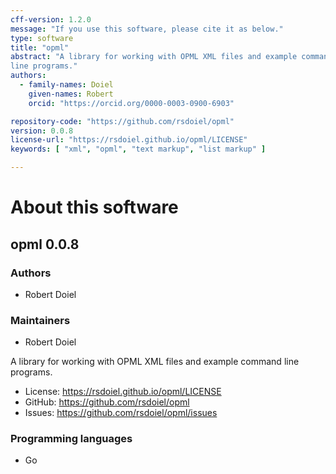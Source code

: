 ```yaml
---
cff-version: 1.2.0
message: "If you use this software, please cite it as below."
type: software
title: "opml"
abstract: "A library for working with OPML XML files and example command
line programs."
authors:
  - family-names: Doiel
    given-names: Robert
    orcid: "https://orcid.org/0000-0003-0900-6903"

repository-code: "https://github.com/rsdoiel/opml"
version: 0.0.8
license-url: "https://rsdoiel.github.io/opml/LICENSE"
keywords: [ "xml", "opml", "text markup", "list markup" ]

---
```


About this software
===================

## opml 0.0.8

### Authors

- Robert Doiel


### Maintainers

- Robert Doiel

A library for working with OPML XML files and example command line
programs.

- License: <https://rsdoiel.github.io/opml/LICENSE>
- GitHub: <https://github.com/rsdoiel/opml>
- Issues: <https://github.com/rsdoiel/opml/issues>


### Programming languages

- Go


